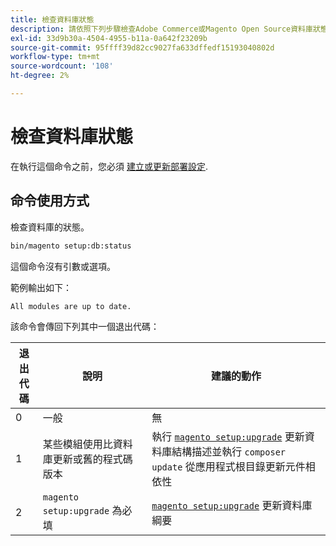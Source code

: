 ```yaml
---
title: 檢查資料庫狀態
description: 請依照下列步驟檢查Adobe Commerce或Magento Open Source資料庫狀態。
exl-id: 33d9b30a-4504-4955-b11a-0a642f23209b
source-git-commit: 95ffff39d82cc9027fa633dffedf15193040802d
workflow-type: tm+mt
source-wordcount: '108'
ht-degree: 2%

---
```


# 檢查資料庫狀態

在執行這個命令之前，您必須 [建立或更新部署設定](deployment.md).

## 命令使用方式

檢查資料庫的狀態。

```bash
bin/magento setup:db:status
```

這個命令沒有引數或選項。

範例輸出如下：

```terminal
All modules are up to date.
```

該命令會傳回下列其中一個退出代碼：

| 退出代碼 | 說明 | 建議的動作 |
|--------------|--------------|---------------|
| 0 | 一般 | 無 |
| 1 | 某些模組使用比資料庫更新或舊的程式碼版本 | 執行 [`magento setup:upgrade`](database-upgrade.md) 更新資料庫結構描述並執行 `composer update` 從應用程式根目錄更新元件相依性 |
| 2 | `magento setup:upgrade` 為必填 | [`magento setup:upgrade`](database-upgrade.md) 更新資料庫綱要 |
